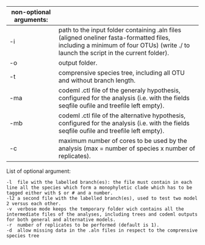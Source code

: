 |non-optional arguments: | 																				 |
----------------|--------------------------------------------------------------------------------------------------------------------------------------------------------------------------------|
|-i|path to the input folder containing .aln files (aligned oneliner fasta-formatted files, including a minimum of four OTUs) (write ./ to launch the script in the current folder).|
|-o|output folder.																					 |
|-t|comprensive species tree, including all OTU and without branch length.														 |
|-ma|codeml .ctl file of the generaly hypothesis, configured for the analysis (i.e. with the fields seqfile oufile and treefile left empty).					 |
|-mb|codeml .ctl file of the alternative hypothesis, configured for the analysis (i.e. with the fields seqfile oufile and treefile left empty).					 |
|-c|maximum number of cores to be used by the analysis (max = number of species x number of replicates).										 |

List of optional argument:

	-l	file with the labelled branch(es): the file must contain in each line all the species which form a monophyletic clade which has to be tagged either with $ or # and a number.
	-l2	a second file with the labelled branch(es), used to test two model 2 versus each other.
	-v	verbose mode keeps the temporary folder wich contains all the intermediate files of the analyses, including trees and codeml outputs for both general and alternative models.
	-r	number of replicates to be performed (default is 1).
	-d	allow missing data in the .aln files in respect to the comprensive species tree

